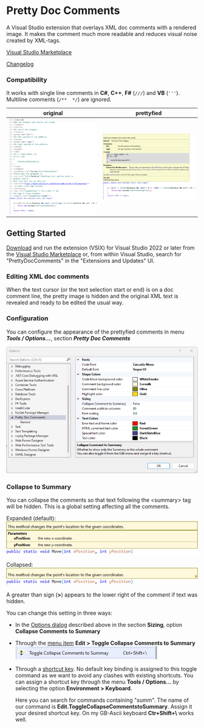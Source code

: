 # Pretty Doc Comments
A Visual Studio extension that overlays XML doc comments with a rendered image. It makes the comment much more readable and reduces visual noise created by XML-tags.

[Visual Studio Marketplace](https://marketplace.visualstudio.com/items?itemName=OlivierJacot-Descombes.PrettyDocComments)

[Changelog](./changelog.md)

### Compatibility
It works with single line comments in **C#**, **C++**, **F#** (`///`) and **VB** (`'''`). Multiline comments (`/**  */`) are ignored.

| original | prettyfied |
| --- | --- |
| ![original](./original.png?raw=true) | ![prettyfied](./prettyfied.png?raw=true) |

## Getting Started
[Download](https://marketplace.visualstudio.com/items?itemName=OlivierJacot-Descombes.PrettyDocComments) and run the extension (VSIX) for Visual Studio 2022 or later from the [Visual Studio Marketplace](https://marketplace.visualstudio.com/items?itemName=OlivierJacot-Descombes.PrettyDocComments) or, from within Visual Studio, search for "PrettyDocComments" in the "Extensions and Updates" UI.

### Editing XML doc comments
When the text cursor (or the text selection start or end) is on a doc comment line, the pretty image is hidden and the original XML text is revealed and ready to be edited the usual way.

### Configuration

You can configure the appearance of the prettyfied comments in menu ***Tools / Options...***, section ***Pretty Doc Comments***

![options](./options.png?raw=true)

### Collapse to Summary
You can collapse the comments so that text following the &lt;summary&gt; tag will be hidden. This is a global setting affecting all the comments.

Expanded (default):<br/>
![expanded](./expanded.png?raw=true)

Collapsed:<br/>
![collapsed](./collapsed.png?raw=true)

A greater than sign (**&gt;**) appears to the lower right of the comment if text was hidden.

You can change this setting in three ways:
- In the <u>Options dialog</u> described above in the section **Sizing**, option **Collapse Comments to Summary** 
- Through the <u>menu item</u> **Edit > Toggle Collapse Comments to Summary**
  ![menu_collapse](./menu_collapse.png?raw=true)
- Through a <u>shortcut key</u>. No default key binding is assigned to this toggle command as we want to avoid any clashes with existing shortcuts.
  You can assign a shortcut key through the menu **Tools / Options...** by selecting the option **Environment > Keyboard**.
  
  Here you can search for commands containing "summ". The name of our command is **Edit.ToggleCollapseCommentstoSummary**.
  Assign it your desired shortcut key. On my GB-Ascii keyboard **Ctr+Shift+\\** works well.
